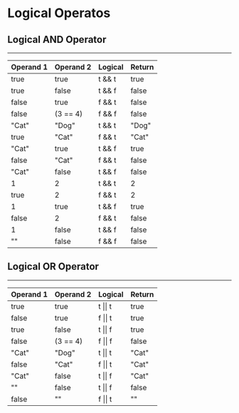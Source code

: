 # Logical Operatos

## Logical AND Operator
---
| Operand 1 | Operand 2 | Logical | Return |
|-|-|-|-|
|true  | true     | t && t | true |
|true  | false    | t && f | false |
|false | true     | f && t | false |
|false | (3 == 4) | f && f | false |
|"Cat" | "Dog"    | t && t | "Dog" |
|true  | "Cat"    | f && t | "Cat" |
|"Cat" | true     | t && f | true |
|false | "Cat"    | f && t | false |
|"Cat" | false    | t && f | false |
|1     | 2        | t && t | 2 |
|true  | 2        | f && t | 2 |
|1     | true     | t && f | true |
|false | 2        | f && t | false |
|1     | false    | t && f | false |
|""    | false    | f && f | false |

## Logical OR Operator
---

| Operand 1 | Operand 2 | Logical | Return |
|-|-|-|-|
| true  | true     | t \|\| t | true |
| false | true     | f \|\| t | true |
| true  | false    | t \|\| f | true |
| false | (3 == 4) | f \|\| f | false |
| "Cat" | "Dog"    | t \|\| t | "Cat" |
| false | "Cat"    | f \|\| t | "Cat" |
| "Cat" | false    | t \|\| f | "Cat" |
| ""    | false    | t \|\| f | false |
| false | ""       | f \|\| t | "" |